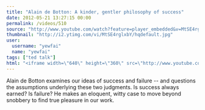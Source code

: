 ```yaml
---
title: "Alain de Botton: A kinder, gentler philosophy of success"
date: 2012-05-21 13:27:15 00:00
permalink: /videos/510
source: "http://www.youtube.com/watch?feature=player_embedded&v=MtSE4rglxbY"
thumbnail: "http://i2.ytimg.com/vi/MtSE4rglxbY/hqdefault.jpg"
user:
  username: "yewfai"
  name: "yewfai"
tags: ["ted talk"]
html: "<iframe width=\"640\" height=\"360\" src=\"http://www.youtube.com/embed/MtSE4rglxbY?wmode=transparent&fs=1&feature=oembed\" frameborder=\"0\" allowfullscreen></iframe>"
---
```


Alain de Botton examines our ideas of success and failure -- and questions the assumptions underlying these two judgments. Is success always earned? Is failure? He makes an eloquent, witty case to move beyond snobbery to find true pleasure in our work.